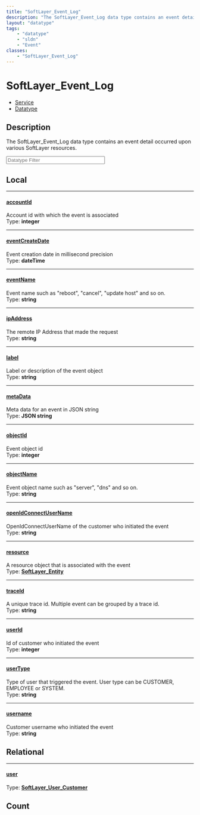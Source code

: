 ```yaml
---
title: "SoftLayer_Event_Log"
description: "The SoftLayer_Event_Log data type contains an event detail occurred upon various SoftLayer resources."
layout: "datatype"
tags:
    - "datatype"
    - "sldn"
    - "Event"
classes:
    - "SoftLayer_Event_Log"
---
```


# SoftLayer_Event_Log
<div id='service-datatype'>
    <ul id='sldn-reference-tabs'>
    <li id='service'> <a href='/reference/services/SoftLayer_Event_Log' >Service</a></li>    <li id='datatype'> <a href='/reference/datatypes/SoftLayer_Event_Log' >Datatype</a></li>
    </ul>
</div>

## Description 


The SoftLayer_Event_Log data type contains an event detail occurred upon various SoftLayer resources. 





<!-- Filer BEGIN -->
<div class="view-filters">
        <div class="clearfix">
            <div class="search-input-box">
                <input placeholder="Datatype Filter" onkeyup="titleSearch(inputId='prop-input', divId='properties', elementClass='prop-row')" 
                    type="text" id="prop-input" value="" size="30" maxlength="128" class="form-text">
            </div>
        </div>
</div>
<!-- Filer END -->

<div id="properties" class="content">
<div id="localProperties" class="prop-content" >

## Local
<div class="prop-row">

-----
[accountId]: #accountid
#### [accountId]
Account id with which the event is associated   
<span class="type-label">Type: </span>**integer**  



</div>
<div class="prop-row">

-----
[eventCreateDate]: #eventcreatedate
#### [eventCreateDate]
Event creation date in millisecond precision   
<span class="type-label">Type: </span>**dateTime**  



</div>
<div class="prop-row">

-----
[eventName]: #eventname
#### [eventName]
Event name such as "reboot", "cancel", "update host" and so on.   
<span class="type-label">Type: </span>**string**  



</div>
<div class="prop-row">

-----
[ipAddress]: #ipaddress
#### [ipAddress]
The remote IP Address that made the request   
<span class="type-label">Type: </span>**string**  



</div>
<div class="prop-row">

-----
[label]: #label
#### [label]
Label or description of the event object   
<span class="type-label">Type: </span>**string**  



</div>
<div class="prop-row">

-----
[metaData]: #metadata
#### [metaData]
Meta data for an event in JSON string   
<span class="type-label">Type: </span>**JSON string**  



</div>
<div class="prop-row">

-----
[objectId]: #objectid
#### [objectId]
Event object id   
<span class="type-label">Type: </span>**integer**  



</div>
<div class="prop-row">

-----
[objectName]: #objectname
#### [objectName]
Event object name such as "server", "dns" and so on.   
<span class="type-label">Type: </span>**string**  



</div>
<div class="prop-row">

-----
[openIdConnectUserName]: #openidconnectusername
#### [openIdConnectUserName]
OpenIdConnectUserName of the customer who initiated the event   
<span class="type-label">Type: </span>**string**  



</div>
<div class="prop-row">

-----
[resource]: #resource
#### [resource]
A resource object that is associated with the event  
<span class="type-label">Type: </span>**<a href='/reference/datatypes/SoftLayer_Entity'>SoftLayer_Entity </a>**  



</div>
<div class="prop-row">

-----
[traceId]: #traceid
#### [traceId]
A unique trace id. Multiple event can be grouped by a trace id.   
<span class="type-label">Type: </span>**string**  



</div>
<div class="prop-row">

-----
[userId]: #userid
#### [userId]
Id of customer who initiated the event   
<span class="type-label">Type: </span>**integer**  



</div>
<div class="prop-row">

-----
[userType]: #usertype
#### [userType]
Type of user that triggered the event. User type can be CUSTOMER, EMPLOYEE or SYSTEM.   
<span class="type-label">Type: </span>**string**  



</div>
<div class="prop-row">

-----
[username]: #username
#### [username]
Customer username who initiated the event   
<span class="type-label">Type: </span>**string**  



</div>
</div>
<!-- LOCAL PROPERTY END -->

<div id="relationalProperties"  class="prop-content" >

## Relational
<div class="prop-row">

-----
[user]: #user
#### [user]
  
<span class="type-label">Type: </span>**<a href='/reference/datatypes/SoftLayer_User_Customer'>SoftLayer_User_Customer </a>**  



</div>

## Count
</div>


